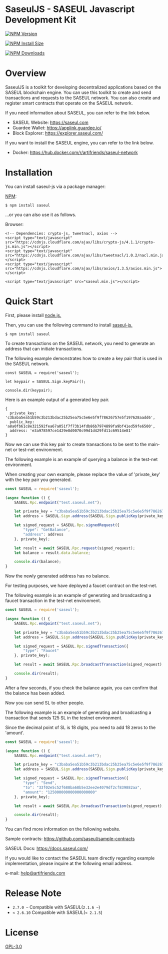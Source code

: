# SaseulJS - SASEUL Javascript Development Kit

[![NPM Version][npm-version-image]][npm-url]

[![NPM Install Size][npm-install-size-image]][npm-install-size-url]

[![NPM Downloads][npm-downloads-image]][npm-downloads-url]

# Overview

SaseulJS is a toolkit for developing decentralized applications based on the SASEUL blockchain engine.
You can use this toolkit to create and send transactions and requests to the SASEUL network.
You can also create and register smart contracts that operate on the SASEUL network.

If you need information about SASEUL, you can refer to the link below.

- SASEUL Website: https://saseul.com
- Guardee Wallet: https://applink.guardee.io/
- Block Explorer: https://explorer.saseul.com/

If you want to install the SASEUL engine, you can refer to the link below.

- Docker: https://hub.docker.com/r/artifriends/saseul-network

# Installation

You can install saseul-js via a package manager:

[NPM](https://www.npmjs.org/):

    $ npm install saseul

...or you can also use it as follows.

Browser:

    <!-- Dependencies: crypto-js, tweetnacl, axios -->
    <script type="text/javascript" src="https://cdnjs.cloudflare.com/ajax/libs/crypto-js/4.1.1/crypto-js.min.js"></script>
    <script type="text/javascript" src="https://cdnjs.cloudflare.com/ajax/libs/tweetnacl/1.0.2/nacl.min.js"></script>
    <script type="text/javascript" src="https://cdnjs.cloudflare.com/ajax/libs/axios/1.3.5/axios.min.js"></script>

    <script type="text/javascript" src="saseul.min.js"></script>

# Quick Start

First, please install [node.js.](https://nodejs.org/)

Then, you can use the following command to install [saseul-js.](https://www.npmjs.com/package/saseul)

```shell
$ npm install saseul
```

To create transactions on the SASEUL network, you need to generate an address that can initiate transactions. 

The following example demonstrates how to create a key pair that is used in the SASEUL network.


```nodejs
const SASEUL = require('saseul');

let keypair = SASEUL.Sign.keyPair();

console.dir(keypair);
```

Here is an example output of a generated key pair.

```shell
{
  private_key: 'c3baba5ea51b59c3b213bdac25b25ea75c5e6e5f9f78626757e5f197628aadd6',
  public_key: 'a8a0fb61c8e321592fea67a051f7f73b14fdb86b7974899fa9bf41ed59fe6500',
  address: 'e3a978597ce1429e8d0070c99d1d429fd11c69514e81'
}
```

Now we can use this key pair to create transactions to be sent to the main-net or test-net environment.

The following example is an example of querying a balance in the test-net environment.

When creating your own example, please replace the value of 'private_key' with the key pair you generated.

```javascript
const SASEUL = require('saseul');

(async function () {
    SASEUL.Rpc.endpoint("test.saseul.net");

    let private_key = "c3baba5ea51b59c3b213bdac25b25ea75c5e6e5f9f78626757e5f197628aadd6"
    let address = SASEUL.Sign.address(SASEUL.Sign.publicKey(private_key));

    let signed_request = SASEUL.Rpc.signedRequest({
        "type": "GetBalance",
        "address": address
    }, private_key);

    let result = await SASEUL.Rpc.request(signed_request);
    let balance = result.data.balance;

    console.dir(balance);
}
```

Now the newly generated address has no balance.

For testing purposes, we have deployed a faucet contract on the test-net.

The following example is an example of generating and broadcasting a faucet transaction in the test-net environment.

```javascript
const SASEUL = require('saseul');

(async function () {
    SASEUL.Rpc.endpoint("test.saseul.net");

    let private_key = "c3baba5ea51b59c3b213bdac25b25ea75c5e6e5f9f78626757e5f197628aadd6"
    let address = SASEUL.Sign.address(SASEUL.Sign.publicKey(private_key));

    let signed_request = SASEUL.Rpc.signedTransaction({
        "type": "Faucet"
    }, private_key);

    let result = await SASEUL.Rpc.broadcastTransaction(signed_request);

    console.dir(result);
}
```

After a few seconds, if you check the balance again, you can confirm that the balance has been added.

Now you can send SL to other people.

The following example is an example of generating and broadcasting a transaction that sends 125 SL in the testnet environment.

Since the decimal point of SL is 18 digits, you need to add 18 zeros to the 'amount'.

```javascript
const SASEUL = require('saseul');

(async function () {
    SASEUL.Rpc.endpoint("test.saseul.net");

    let private_key = "c3baba5ea51b59c3b213bdac25b25ea75c5e6e5f9f78626757e5f197628aadd6"
    let address = SASEUL.Sign.address(SASEUL.Sign.publicKey(private_key));

    let signed_request = SASEUL.Rpc.signedTransaction({
        "type": "Send",
        "to": "33f02e5c52f688ba68b5e32ee2e4079df2cf839882aa",
        "amount": "125000000000000000000"
    }, private_key);

    let result = await SASEUL.Rpc.broadcastTransaction(signed_request);

    console.dir(result);
}
```

You can find more information on the following website.

Sample contracts: https://github.com/saseul/sample-contracts

SASEUL Docs: https://docs.saseul.com/

If you would like to contact the SASEUL team directly regarding example implementation, please inquire at the following email address.

e-mail: help@artifriends.com

# Release Note

- `2.7.0 ~` Compatible with SASEUL(`2.1.6 ~`)
- `< 2.6.10` Compatible with SASEUL(`< 2.1.5`)

# License

[GPL-3.0](LICENSE)

[npm-downloads-image]: https://badgen.net/npm/dm/saseul
[npm-downloads-url]: https://npmcharts.com/compare/saseul?minimal=true
[npm-install-size-image]: https://badgen.net/packagephobia/install/saseul
[npm-install-size-url]: https://packagephobia.com/result?p=saseul
[npm-url]: https://npmjs.org/package/saseul
[npm-version-image]: https://badgen.net/npm/v/saseul